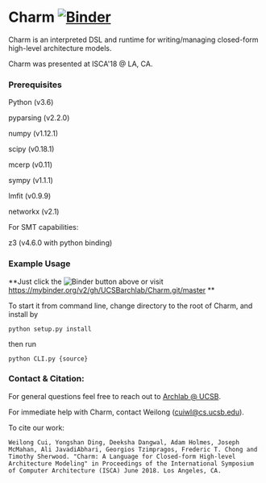 Charm 
[![Binder](https://mybinder.org/badge.svg)](https://mybinder.org/v2/gh/UCSBarchlab/Charm.git/master)
=====

Charm is an interpreted DSL and runtime for writing/managing
closed-form high-level architecture models.

Charm was presented at ISCA'18 @ LA, CA.

### Prerequisites

Python (v3.6)

pyparsing (v2.2.0)

numpy (v1.12.1)

scipy (v0.18.1)

mcerp (v0.11)

sympy (v1.1.1)

lmfit (v0.9.9)

networkx (v2.1)

For SMT capabilities:

z3 (v4.6.0 with python binding)

### Example Usage

**Just click the ![Binder](https://mybinder.org/badge.svg) button above or visit https://mybinder.org/v2/gh/UCSBarchlab/Charm.git/master **

To start it from command line, change directory to the root of Charm, and install by

```python setup.py install```

then run

```python CLI.py {source}```

### Contact & Citation:

For general questions feel free to reach out to [Archlab @ UCSB](https://www.arch.cs.ucsb.edu/).

For immediate help with Charm, contact Weilong (cuiwl@cs.ucsb.edu).

To cite our work:

```
Weilong Cui, Yongshan Ding, Deeksha Dangwal, Adam Holmes, Joseph McMahan, Ali JavadiAbhari, Georgios Tzimpragos, Frederic T. Chong and Timothy Sherwood. "Charm: A Language for Closed-form High-level Architecture Modeling" in Proceedings of the International Symposium of Computer Architecture (ISCA) June 2018. Los Angeles, CA.
```
